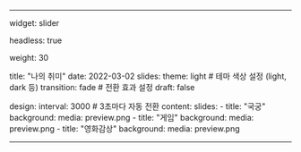 ---

widget: slider

headless: true

weight: 30

title: "나의 취미"
date: 2022-03-02
slides:
  theme: light       # 테마 색상 설정 (light, dark 등)
  transition: fade   # 전환 효과 설정
draft: false

design:
  interval: 3000   # 3초마다 자동 전환
content:
  slides:
    - title: "국궁"
      background:
        media: preview.png
    - title: "게임"
      background:
        media: preview.png
    - title: "영화감상"
      background:
        media: preview.png

---